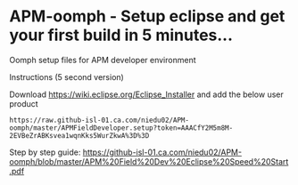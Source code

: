 # APM-oomph  - Setup eclipse and get your first build in 5 minutes...
Oomph setup files for APM developer environment

  Instructions (5 second version)

  Download https://wiki.eclipse.org/Eclipse_Installer and add the below user product
    
    https://raw.github-isl-01.ca.com/niedu02/APM-oomph/master/APMFieldDeveloper.setup?token=AAACfY2M5m8M-2EVBeZrABKsvea1wqnKks5WurZkwA%3D%3D
    
  Step by step guide: https://github-isl-01.ca.com/niedu02/APM-oomph/blob/master/APM%20Field%20Dev%20Eclipse%20Speed%20Start.pdf
